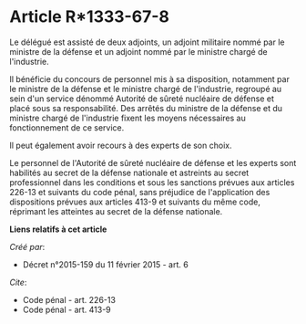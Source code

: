 # Article R*1333-67-8

Le délégué est assisté de deux adjoints, un adjoint militaire nommé par le ministre de la défense et un adjoint nommé par le
ministre chargé de l'industrie. 

Il bénéficie du concours de personnel mis à sa disposition, notamment par le ministre de la défense et le ministre chargé de
l'industrie, regroupé au sein d'un service dénommé Autorité de sûreté nucléaire de défense et placé sous sa responsabilité.
Des arrêtés du ministre de la défense et du ministre chargé de l'industrie fixent les moyens nécessaires au fonctionnement de
ce service. 

Il peut également avoir recours à des experts de son choix. 

Le personnel de l'Autorité de sûreté nucléaire de défense et les experts sont habilités au secret de la défense nationale et
astreints au secret professionnel dans les conditions et sous les sanctions prévues aux articles 226-13 et suivants du code
pénal, sans préjudice de l'application des dispositions prévues aux articles 413-9 et suivants du même code, réprimant les
atteintes au secret de la défense nationale.

**Liens relatifs à cet article**

_Créé par_:

  - Décret n°2015-159 du 11 février 2015 - art. 6

_Cite_:

  - Code pénal - art. 226-13
  - Code pénal - art. 413-9

